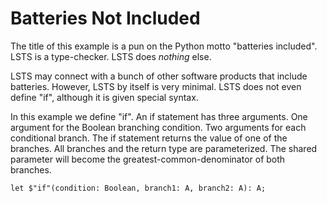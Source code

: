 # Batteries Not Included

The title of this example is a pun on the Python motto "batteries included".
LSTS is a type-checker.
LSTS does *nothing* else.

LSTS may connect with a bunch of other software products that include batteries.
However, LSTS by itself is very minimal.
LSTS does not even define "if", although it is given special syntax.

In this example we define "if".
An if statement has three arguments.
One argument for the Boolean branching condition.
Two arguments for each conditional branch.
The if statement returns the value of one of the branches.
All branches and the return type are parameterized.
The shared parameter will become the greatest-common-denominator of both branches.

```lsts
let $"if"(condition: Boolean, branch1: A, branch2: A): A;
```
